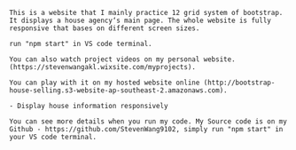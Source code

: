 <!-- Introduction -->

    This is a website that I mainly practice 12 grid system of bootstrap. It displays a house agency‘s main page. The whole website is fully responsive that bases on different screen sizes.

<!-- How it works? -->

    run "npm start" in VS code terminal.

    You can also watch project videos on my personal website.(https://stevenwangakl.wixsite.com/myprojects).

    You can play with it on my hosted website online (http://bootstrap-house-selling.s3-website-ap-southeast-2.amazonaws.com).

<!-- Functions -->

    - Display house information responsively

<!-- Source Code -->

    You can see more details when you run my code. My Source code is on my Github - https://github.com/StevenWang9102, simply run "npm start" in your VS code terminal.

